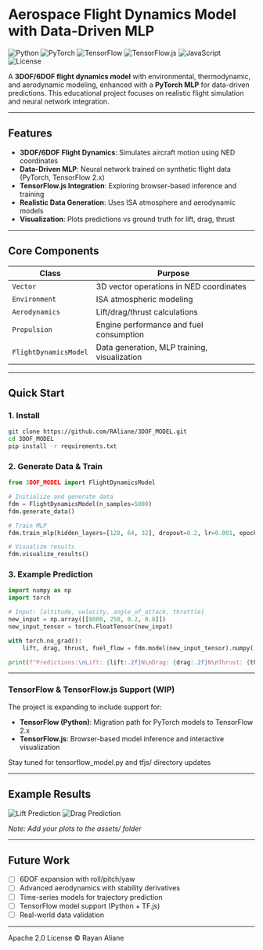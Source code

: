    # Aerospace Flight Dynamics Model with Data-Driven MLP
   
![Python](https://img.shields.io/badge/Python-3.9-green.svg?style=flat-square)
![PyTorch](https://img.shields.io/badge/PyTorch-2.0-green.svg?style=flat-square)
![TensorFlow](https://img.shields.io/badge/TensorFlow-2.x-green.svg?style=flat-square)
![TensorFlow.js](https://img.shields.io/badge/TensorFlow.js-Latest-yellow.svg?style=flat-square)
![JavaScript](https://img.shields.io/badge/JavaScript-ES6+-yellow.svg?style=flat-square)
![License](https://img.shields.io/badge/License-Apache%202.0-blue.svg?style=flat-square)

   A **3DOF/6DOF flight dynamics model** with environmental, thermodynamic, and aerodynamic modeling, enhanced with a **PyTorch MLP** for data-driven predictions. This educational project focuses on realistic flight simulation and neural network integration.
   
   ---
   
   ## Features
   - **3DOF/6DOF Flight Dynamics**: Simulates aircraft motion using NED coordinates
   - **Data-Driven MLP**: Neural network trained on synthetic flight data (PyTorch, TensorFlow 2.x)
   - **TensorFlow.js Integration**: Exploring browser-based inference and training
   - **Realistic Data Generation**: Uses ISA atmosphere and aerodynamic models
   - **Visualization**: Plots predictions vs ground truth for lift, drag, thrust
   
   ---
   
   ## Core Components
   | Class | Purpose |
   |-------|---------|
   | `Vector` | 3D vector operations in NED coordinates |
   | `Environment` | ISA atmospheric modeling |
   | `Aerodynamics` | Lift/drag/thrust calculations |
   | `Propulsion` | Engine performance and fuel consumption |
   | `FlightDynamicsModel` | Data generation, MLP training, visualization |
   
   ---
   
   ## Quick Start
   
   ### 1. Install
   ```bash
   git clone https://github.com/RAliane/3DOF_MODEL.git
   cd 3DOF_MODEL
   pip install -r requirements.txt
   ```
   
   ### 2. Generate Data & Train
   ```python
   from 3DOF_MODEL import FlightDynamicsModel
   
   # Initialize and generate data
   fdm = FlightDynamicsModel(n_samples=5000)
   fdm.generate_data()
   
   # Train MLP
   fdm.train_mlp(hidden_layers=[128, 64, 32], dropout=0.2, lr=0.001, epochs=50)
   
   # Visualize results
   fdm.visualize_results()
   ```
   
   ### 3. Example Prediction
   ```python
   import numpy as np
   import torch
   
   # Input: [altitude, velocity, angle_of_attack, throttle]
   new_input = np.array([[8000, 250, 0.2, 0.8]])
   new_input_tensor = torch.FloatTensor(new_input)
   
   with torch.no_grad():
       lift, drag, thrust, fuel_flow = fdm.model(new_input_tensor).numpy()[0]
   
   print(f"Predictions:\nLift: {lift:.2f}N\nDrag: {drag:.2f}N\nThrust: {thrust:.2f}N\nFuel Flow: {fuel_flow:.2f}kg/s")
   ```
   ---
### TensorFlow & TensorFlow.js Support (WIP)

   The project is expanding to include support for:
   - **TensorFlow (Python)**: Migration path for PyTorch models to TensorFlow 2.x
   - **TensorFlow.js**: Browser-based model inference and interactive visualization
      
   Stay tuned for tensorflow_model.py and tfjs/ directory updates
      
   ---
   
   ## Example Results
   ![Lift Prediction](assets/lift_plot.png)
   ![Drag Prediction](assets/drag_plot.png)
   
   *Note: Add your plots to the assets/ folder*
   
   ---
   
   ## Future Work
   - [ ] 6DOF expansion with roll/pitch/yaw
   - [ ] Advanced aerodynamics with stability derivatives
   - [ ] Time-series models for trajectory prediction
   - [ ] TensorFlow model support (Python + TF.js)
   - [ ] Real-world data validation
   
   ---
   Apache 2.0 License © Rayan Aliane
   ```
   
   
